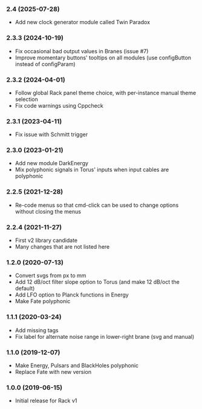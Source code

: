 ### 2.4 (2025-07-28)

- Add new clock generator module called Twin Paradox


### 2.3.3 (2024-10-19)

- Fix occasional bad output values in Branes (issue #7)
- Improve momentary buttons' tooltips on all modules (use configButton instead of configParam)


### 2.3.2 (2024-04-01)

- Follow global Rack panel theme choice, with per-instance manual theme selection
- Fix code warnings using Cppcheck


### 2.3.1 (2023-04-11)

- Fix issue with Schmitt trigger


### 2.3.0 (2023-01-21)

- Add new module DarkEnergy
- Mix polyphonic signals in Torus' inputs when input cables are polyphonic


### 2.2.5 (2021-12-28)

- Re-code menus so that cmd-click can be used to change options without closing the menus


### 2.2.4 (2021-11-27)

- First v2 library candidate
- Many changes that are not listed here


### 1.2.0 (2020-07-13)

- Convert svgs from px to mm
- Add 12 dB/oct filter slope option to Torus (and make 12 dB/oct the default)
- Add LFO option to Planck functions in Energy
- Make Fate polyphonic


### 1.1.1 (2020-03-24)

- Add missing tags
- Fix label for alternate noise range in lower-right brane (svg and manual)


### 1.1.0 (2019-12-07)

- Make Energy, Pulsars and BlackHoles polyphonic
- Replace Fate with new version


### 1.0.0 (2019-06-15)

- Initial release for Rack v1
